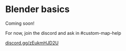 # Blender basics

Coming soon!

For now, join the discord and ask in #custom-map-help

[discord.gg/zEukmHJD2U](https://discord.gg/zEukmHJD2U)
